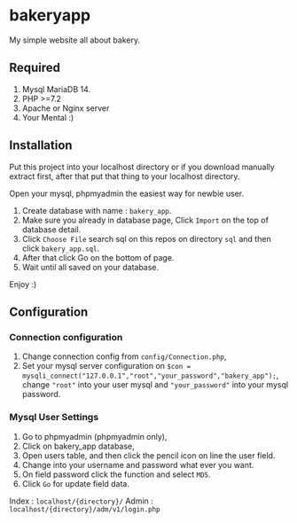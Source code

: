 # bakeryapp

My simple website all about bakery.

## Required
1. Mysql MariaDB 14.
2. PHP >=7.2
3. Apache or Nginx server
4. Your Mental :)

## Installation

Put this project into your localhost directory or if you download manually extract first,
after that put that thing to your localhost directory.

Open your mysql, phpmyadmin the easiest way for newbie user.
1. Create database with name : `bakery_app`.
2. Make sure you already in database page, Click `Import` on the top of database detail.
3. Click `Choose File` search sql on this repos on directory `sql` and then click `bakery_app.sql`.
4. After that click Go on the bottom of page.
5. Wait until all saved on your database.

Enjoy :)

## Configuration

### Connection configuration
1. Change connection config from `config/Connection.php`,
2. Set your mysql server configuration on `$con = mysqli_connect("127.0.0.1","root","your_password","bakery_app");`, change `"root"` into your user mysql and `"your_password"` into your mysql password.

### Mysql User Settings
1. Go to phpmyadmin (phpmyadmin only),
2. Click on bakery_app database,
3. Open users table, and then click the pencil icon on line the user field.
4. Change into your username and password what ever you want.
5. On field password click the function and select `MD5`.
6. Click `Go` for update field data.

Index : `localhost/{directory}/`
Admin : `localhost/{directory}/adm/v1/login.php`

